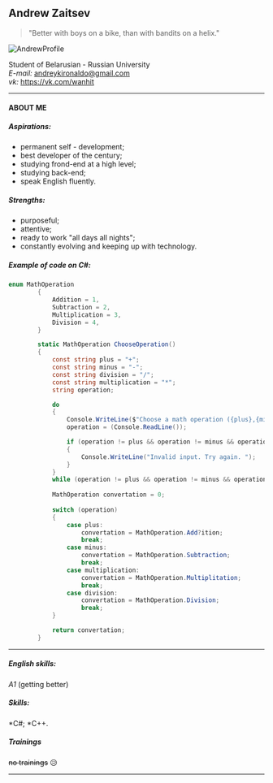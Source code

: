 ## Andrew Zaitsev
>"Better with boys on a bike, than with bandits on a helix."

![AndrewProfile](https://www.koreapas.com/bbs/icon/new/member_1496248633.jpg)

Student of Belarusian - Russian University  
*E-mail:* andreykironaldo@gmail.com  
*vk:* https://vk.com/wanhit  
___
#### ABOUT ME
##### Aspirations:
* permanent self - development;
* best developer of the century;
* studying  frond-end at a high level;
* studying back-end;
* speak English fluently.
##### Strengths:
* purposeful;
* attentive;
* ready to work "all days all nights";
* constantly evolving and keeping up with technology.


##### Example of code on C#:
```C#
enum MathOperation
        {
            Addition = 1,
            Subtraction = 2,
            Multiplication = 3,
            Division = 4,
        }

        static MathOperation ChooseOperation()
        {
            const string plus = "+";
            const string minus = "-";
            const string division = "/";
            const string multiplication = "*";
            string operation;

            do
            {
                Console.WriteLine($"Choose a math operation ({plus},{minus},{division},{multiplication}): ");
                operation = (Console.ReadLine());

                if (operation != plus && operation != minus && operation != division && operation != multiplication)
                {
                    Console.WriteLine("Invalid input. Try again. ");
                }
            }
            while (operation != plus && operation != minus && operation != division && operation != multiplication);
           
            MathOperation convertation = 0;
            
            switch (operation)
            {
                case plus:
                    convertation = MathOperation.Add?ition;
                    break;
                case minus:
                    convertation = MathOperation.Subtraction;
                    break;
                case multiplication:
                    convertation = MathOperation.Multiplitation;
                    break;
                case division:
                    convertation = MathOperation.Division;
                    break;
            }

            return convertation;
        }
```
___
##### English skills:
*A1* (getting better)

##### Skills:
*C#;
*C++.

##### Trainings
~~no trainings~~ :disappointed_relieved:

___






